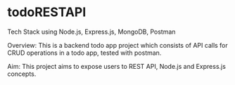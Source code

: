 # todoRESTAPI

Tech Stack
using Node.js, Express.js, MongoDB, Postman

Overview: 
This is a backend todo app project which consists of API calls for CRUD operations in a todo app, tested with postman. 

Aim: 
This project aims to expose users to REST API, Node.js and Express.js concepts.

